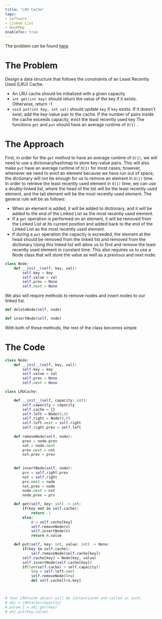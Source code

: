 ```yaml
---
title: "LRU Cache"
tags:
- software
- Linked List
- HashMap
enableToc: true
---
```

The problem can be found [here](https://leetcode.com/problems/lru-cache/)

# The Problem
Design a data structure that follows the constraints of an Least Recently Used (LRU) Cache.
- An LRU cache should be initialized with a given capacity
- `int get(int key)` should return the value of the key if it exists. Otherwise, return -1
- `void put(int key, int val)` should update `key` if `key` exists. If it doesn't exist, add the key-value pair to the cache. If the number of pairs inside the cache exceeds capacity, evict the least recently used key
The functions `get` and `put` should have an average runtime of `O(1)` .

# The Approach
First, in order for the `get` method to have an average runtime of `O(1)`, we will need to use a dictionary/hashmap to store key-value pairs. This will also make `put` have an average runtime of `O(1)` for most cases; however, whenever we need to evict an element because we have run out of space, the dictionary will not be enough for us to remove an element in `O(1)` time. In order to retrieve the least recently used element in `O(1)` time, we can use a doubly-linked list, where the head of the list will be the least recently used element, and the tail element will be the most recently used element. The general rule will be as follows:
- When an element is added, it will be added to dictionary, and it will be added to the end of the Linked List as the most recently used element.
- If a `get` operation is performed on an element, it will be removed from the Linked List at its current position and added back to the end of the Linked List as the most recently used element.
- If during a `put` operation the capacity is exceeded, the element at the head should be removed from the linked list and removed from the dictionary
Using this linked list will allow us to find and remove the least recently used element in constant time. This also requires us to use a Node class that will store the value as well as a previous and next node:

```python
class Node:
    def __init__(self, key, val):
        self.key = key
        self.value = val
        self.prev = None
        self.next = None
```

We also will require methods to remove nodes and insert nodes to our linked list. 
```python
def deleteNode(self, node)

def insertNode(self, node)
```
With both of these methods, the rest of the class becomes simple

# The Code
```python
class Node:
    def __init__(self, key, val):
        self.key = key
        self.value = val
        self.prev = None
        self.next = None

class LRUCache:

    def __init__(self, capacity: int):
        self.capacity = capacity
        self.cache = {}
        self.left = Node(0,0)
        self.right = Node(0,0)
        self.left.next = self.right
        self.right.prev = self.left
        
    def removeNode(self, node):
        prev = node.prev
        nxt = node.next
        prev.next = nxt
        nxt.prev = prev
    
    
    def insertNode(self, node):
        prv = self.right.prev
        nxt = self.right
        prv.next = node
        nxt.prev = node
        node.next = nxt
        node.prev = prv

    def get(self, key: int) -> int:
        if(key not in self.cache):
            return -1
        else:
            n = self.cache[key]
            self.removeNode(n)
            self.insertNode(n)
            return n.value

    def put(self, key: int, value: int) -> None:
        if(key in self.cache):
            self.removeNode(self.cache[key])
        self.cache[key] = Node(key, value)
        self.insertNode(self.cache[key])
        if(len(self.cache) > self.capacity):
            lru = self.left.next
            self.removeNode(lru)
            del self.cache[lru.key]
        


# Your LRUCache object will be instantiated and called as such:
# obj = LRUCache(capacity)
# param_1 = obj.get(key)
# obj.put(key,value)
```
